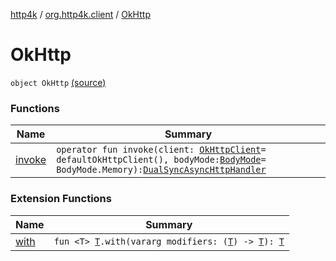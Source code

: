 [http4k](../../index.md) / [org.http4k.client](../index.md) / [OkHttp](./index.md)

# OkHttp

`object OkHttp` [(source)](https://github.com/http4k/http4k/blob/master/http4k-client-okhttp/src/main/kotlin/org/http4k/client/OkHttp.kt#L21)

### Functions

| Name | Summary |
|---|---|
| [invoke](invoke.md) | `operator fun invoke(client: `[`OkHttpClient`](https://square.github.io/okhttp/3.x/okhttp/okhttp3/OkHttpClient.html)` = defaultOkHttpClient(), bodyMode: `[`BodyMode`](../../org.http4k.core/-body-mode/index.md)` = BodyMode.Memory): `[`DualSyncAsyncHttpHandler`](../-dual-sync-async-http-handler.md) |

### Extension Functions

| Name | Summary |
|---|---|
| [with](../../org.http4k.core/with.md) | `fun <T> `[`T`](../../org.http4k.core/with.md#T)`.with(vararg modifiers: (`[`T`](../../org.http4k.core/with.md#T)`) -> `[`T`](../../org.http4k.core/with.md#T)`): `[`T`](../../org.http4k.core/with.md#T) |
